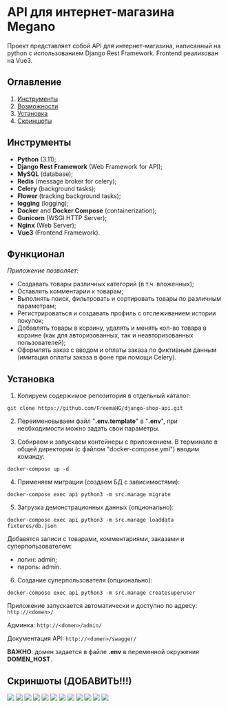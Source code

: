 # API для интернет-магазина Megano
Проект представляет собой API для интернет-магазина, написанный на python с использованием Django Rest Framework.
Frontend реализован на Vue3.

## Оглавление
1. [Инструменты](#Инструменты)
2. [Возможности](#Функционал)
3. [Установка](#Установка)
4. [Скриншоты](#Скриншоты)

## Инструменты
* **Python** (3.11);
* **Django Rest Framework** (Web Framework for API);
* **MySQL** (database);
* **Redis** (message broker for celery);
* **Celery** (background tasks);
* **Flower** (tracking background tasks);
* **logging** (logging);
* **Docker** and **Docker Compose** (containerization);
* **Gunicorn** (WSGI HTTP Server);
* **Nginx** (Web Server);
* **Vue3** (Frontend Framework).

## Функционал
*Приложение позволяет*:
- Создавать товары различных категорий (в т.ч. вложенных);
- Оставлять комментарии к товарам;
- Выполнять поиск, фильтровать и сортировать товары по различным параметрам;
- Регистрироваться и создавать профиль с отслеживанием истории покупок;
- Добавлять товары в корзину, удалять и менять кол-во товара в корзине 
(как для авторизованных, так и неавторизованных пользователей);
- Оформлять заказ с вводом и оплаты заказа по фиктивным данным (имитация оплаты заказа в фоне при помощи Celery).

## Установка

1. Копируем содержимое репозитория в отдельный каталог:
```
git clone https://github.com/FreemaHG/django-shop-api.git
```
2. Переименовываем файл "**.env.template**" в "**.env**", при необходимости можно задать свои параметры.

3. Собираем и запускаем контейнеры с приложением. В терминале в общей директории (с файлом "docker-compose.yml") 
вводим команду:
```
docker-compose up -d
```

4. Применяем миграции (создаем БД с зависимостями):
```
docker-compose exec api python3 -m src.manage migrate
```

5. Загрузка демонстрационных данных (опционально):
```
docker-compose exec api python3 -m src.manage loaddata fixtures/db.json
```

Добавятся записи с товарами, комментариями, заказами и суперпользователем:
  - логин: admin; 
  - пароль: admin.

6. Создание суперпользователя (опционально):
```
docker-compose exec api python3 -m src.manage createsuperuser
```
Приложение запускается автоматически и доступно по адресу: `http://<domen>/`

Админка: `http://<domen>/admin/`

Документация API: `http://<domen>/swagger/`

**ВАЖНО**: домен задается в файле **.env** в переменной окружения **DOMEN_HOST**.

## Скриншоты (ДОБАВИТЬ!!!)
![](/screen/2023-06-25_14-54-43.jpg)
![](/screen/2023-06-25_14-57-10.jpg)
![](/screen/2023-06-25_14-58-25.jpg)
![](/screen/2023-06-25_14-59-44.jpg)
![](/screen/2023-06-25_15-00-24.jpg)
![](/screen/2023-06-25_15-01-24.jpg)
![](/screen/2023-06-25_15-05-02.jpg)
![](/screen/2023-06-25_15-05-29.jpg)
![](/screen/2023-06-25_15-07-08.jpg)
![](/screen/2023-06-25_15-07-33.jpg)
![](/screen/2023-06-25_15-08-04.jpg)
![](/screen/2023-06-25_15-08-32.jpg)
